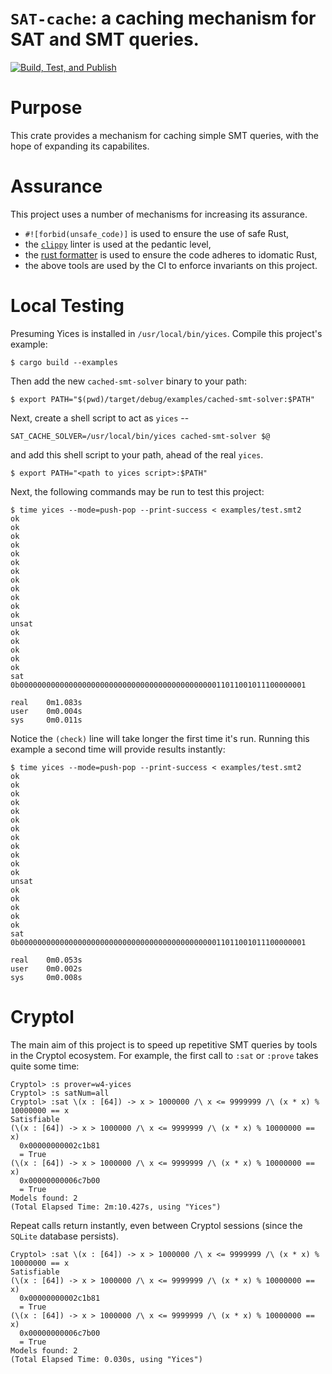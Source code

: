 # `SAT-cache`: a caching mechanism for SAT and SMT queries.

[![Build, Test, and Publish](https://github.com/weaversa/sat-cache/actions/workflows/main.yml/badge.svg)](https://github.com/weaversa/sat-cache/actions/workflows/main.yml)

# Purpose

This crate provides a mechanism for caching simple SMT queries, with the hope of expanding its capabilites.

# Assurance

This project uses a number of mechanisms for increasing its assurance.

  - `#![forbid(unsafe_code)]` is used to ensure the use of safe Rust,
  - the [`clippy`](https://github.com/rust-lang/rust-clippy) linter is
    used at the pedantic level,
  - the [rust formatter](https://github.com/rust-lang/rustfmt) is used
    to ensure the code adheres to idomatic Rust,
  - the above tools are used by the CI to enforce invariants on this project.

# Local Testing

Presuming Yices is installed in `/usr/local/bin/yices`. Compile this
project's example:

```
$ cargo build --examples
```

Then add the new `cached-smt-solver` binary to your path:

```
$ export PATH="$(pwd)/target/debug/examples/cached-smt-solver:$PATH"
```

Next, create a shell script to act as `yices` --

```yices
SAT_CACHE_SOLVER=/usr/local/bin/yices cached-smt-solver $@
```

and add this shell script to your path, ahead of the real `yices`.

```
$ export PATH="<path to yices script>:$PATH"
```

Next, the following commands may be run to test this project:

```
$ time yices --mode=push-pop --print-success < examples/test.smt2
ok
ok
ok
ok
ok
ok
ok
ok
ok
ok
ok
ok
unsat
ok
ok
ok
ok
ok
sat
0b0000000000000000000000000000000000000000000011011001011100000001

real    0m1.083s
user    0m0.004s
sys     0m0.011s
```

Notice the `(check)` line will take longer the first time it's run. Running this example a second time will provide results instantly:

```
$ time yices --mode=push-pop --print-success < examples/test.smt2
ok
ok
ok
ok
ok
ok
ok
ok
ok
ok
ok
ok
unsat
ok
ok
ok
ok
ok
sat
0b0000000000000000000000000000000000000000000011011001011100000001

real    0m0.053s
user    0m0.002s
sys     0m0.008s
```

# Cryptol

The main aim of this project is to speed up repetitive SMT queries by
tools in the Cryptol ecosystem. For example, the first call to `:sat`
or `:prove` takes quite some time:

```
Cryptol> :s prover=w4-yices
Cryptol> :s satNum=all
Cryptol> :sat \(x : [64]) -> x > 1000000 /\ x <= 9999999 /\ (x * x) % 10000000 == x
Satisfiable
(\(x : [64]) -> x > 1000000 /\ x <= 9999999 /\ (x * x) % 10000000 == x)
  0x00000000002c1b81
  = True
(\(x : [64]) -> x > 1000000 /\ x <= 9999999 /\ (x * x) % 10000000 == x)
  0x00000000006c7b00
  = True
Models found: 2
(Total Elapsed Time: 2m:10.427s, using "Yices")
```

Repeat calls return instantly, even between Cryptol sessions
(since the `SQLite` database persists).

```
Cryptol> :sat \(x : [64]) -> x > 1000000 /\ x <= 9999999 /\ (x * x) % 10000000 == x
Satisfiable
(\(x : [64]) -> x > 1000000 /\ x <= 9999999 /\ (x * x) % 10000000 == x)
  0x00000000002c1b81
  = True
(\(x : [64]) -> x > 1000000 /\ x <= 9999999 /\ (x * x) % 10000000 == x)
  0x00000000006c7b00
  = True
Models found: 2
(Total Elapsed Time: 0.030s, using "Yices")
```
